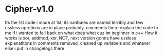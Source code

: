 # Cipher-v1.0
Its the 1st code i made at 1st, its varibales are named terribly and few ussless opretions are in place probably, comments there explain the code to me if i wanted to fall back on what does what cuz im beginner in c++
How it works is xor, addmod, xor, NOT, next version gonna have useless explenatitons in comments removed, cleaned up variabels and whatever else i put in changelogs there
